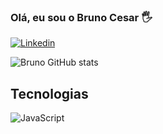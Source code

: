 ### Olá, eu sou o Bruno Cesar 🖐️

[![Linkedin](https://img.shields.io/badge/LinkedIn-0077B5?style=for-the-badge&logo=linkedin&logoColor=white)](https://www.linkedin.com/in/bruno-cesar-da-silva-79b470201/)

![Bruno GitHub stats](https://github-readme-stats.vercel.app/api?username=BrunnoDevs&show_icons=true&theme=dracula)

## Tecnologias

<div style = "display: inline_block></br>
<img aling="center" alt="Html" src="https://img.shields.io/badge/HTML-239120?style=for-the-badge&logo=html5&logoColor=white" />
<img aling="center" alt="JavaScript" src="https://img.shields.io/badge/JavaScript-F7DF1E?style=for-the-badge&logo=javascript&logoColor=black" />
</div>
                                                                                                                   
